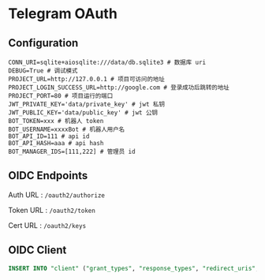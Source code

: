 # Telegram OAuth

## Configuration

```dotenv
CONN_URI=sqlite+aiosqlite:///data/db.sqlite3 # 数据库 uri
DEBUG=True # 调试模式
PROJECT_URL=http://127.0.0.1 # 项目可访问的地址
PROJECT_LOGIN_SUCCESS_URL=http://google.com # 登录成功后跳转的地址
PROJECT_PORT=80 # 项目运行的端口
JWT_PRIVATE_KEY='data/private_key' # jwt 私钥
JWT_PUBLIC_KEY='data/public_key' # jwt 公钥
BOT_TOKEN=xxx # 机器人 token
BOT_USERNAME=xxxxBot # 机器人用户名
BOT_API_ID=111 # api id
BOT_API_HASH=aaa # api hash
BOT_MANAGER_IDS=[111,222] # 管理员 id
```

## OIDC Endpoints

Auth URL : `/oauth2/authorize`

Token URL : `/oauth2/token`

Cert URL : `/oauth2/keys`

## OIDC Client

```sql
INSERT INTO "client" ("grant_types", "response_types", "redirect_uris", "id", "client_id", "client_secret", "scope") VALUES ('authorization_code', 'code', 'https://127.0.0.1/access/callback', 'UUID', '123456', '123456', 'openid profile email');
```
